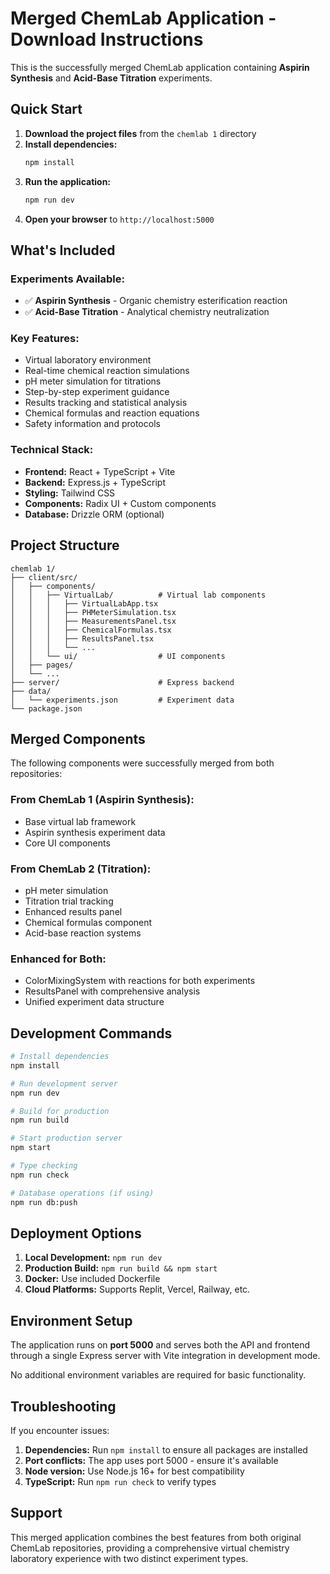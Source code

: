 # Merged ChemLab Application - Download Instructions

This is the successfully merged ChemLab application containing **Aspirin Synthesis** and **Acid-Base Titration** experiments.

## Quick Start

1. **Download the project files** from the `chemlab 1` directory
2. **Install dependencies:**
   ```bash
   npm install
   ```
3. **Run the application:**
   ```bash
   npm run dev
   ```
4. **Open your browser** to `http://localhost:5000`

## What's Included

### Experiments Available:

- ✅ **Aspirin Synthesis** - Organic chemistry esterification reaction
- ✅ **Acid-Base Titration** - Analytical chemistry neutralization

### Key Features:

- Virtual laboratory environment
- Real-time chemical reaction simulations
- pH meter simulation for titrations
- Step-by-step experiment guidance
- Results tracking and statistical analysis
- Chemical formulas and reaction equations
- Safety information and protocols

### Technical Stack:

- **Frontend:** React + TypeScript + Vite
- **Backend:** Express.js + TypeScript
- **Styling:** Tailwind CSS
- **Components:** Radix UI + Custom components
- **Database:** Drizzle ORM (optional)

## Project Structure

```
chemlab 1/
├── client/src/
│   ├── components/
│   │   ├── VirtualLab/          # Virtual lab components
│   │   │   ├── VirtualLabApp.tsx
│   │   │   ├── PHMeterSimulation.tsx
│   │   │   ├── MeasurementsPanel.tsx
│   │   │   ├── ChemicalFormulas.tsx
│   │   │   ├── ResultsPanel.tsx
│   │   │   └── ...
│   │   └── ui/                  # UI components
│   ├── pages/
│   └── ...
├── server/                      # Express backend
├── data/
│   └── experiments.json         # Experiment data
└── package.json
```

## Merged Components

The following components were successfully merged from both repositories:

### From ChemLab 1 (Aspirin Synthesis):

- Base virtual lab framework
- Aspirin synthesis experiment data
- Core UI components

### From ChemLab 2 (Titration):

- pH meter simulation
- Titration trial tracking
- Enhanced results panel
- Chemical formulas component
- Acid-base reaction systems

### Enhanced for Both:

- ColorMixingSystem with reactions for both experiments
- ResultsPanel with comprehensive analysis
- Unified experiment data structure

## Development Commands

```bash
# Install dependencies
npm install

# Run development server
npm run dev

# Build for production
npm run build

# Start production server
npm start

# Type checking
npm run check

# Database operations (if using)
npm run db:push
```

## Deployment Options

1. **Local Development:** `npm run dev`
2. **Production Build:** `npm run build && npm start`
3. **Docker:** Use included Dockerfile
4. **Cloud Platforms:** Supports Replit, Vercel, Railway, etc.

## Environment Setup

The application runs on **port 5000** and serves both the API and frontend through a single Express server with Vite integration in development mode.

No additional environment variables are required for basic functionality.

## Troubleshooting

If you encounter issues:

1. **Dependencies:** Run `npm install` to ensure all packages are installed
2. **Port conflicts:** The app uses port 5000 - ensure it's available
3. **Node version:** Use Node.js 16+ for best compatibility
4. **TypeScript:** Run `npm run check` to verify types

## Support

This merged application combines the best features from both original ChemLab repositories, providing a comprehensive virtual chemistry laboratory experience with two distinct experiment types.
